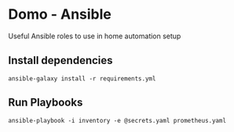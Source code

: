 # Domo - Ansible

Useful Ansible roles to use in home automation setup

## Install dependencies

```
ansible-galaxy install -r requirements.yml
```

## Run Playbooks

```
ansible-playbook -i inventory -e @secrets.yaml prometheus.yaml
```